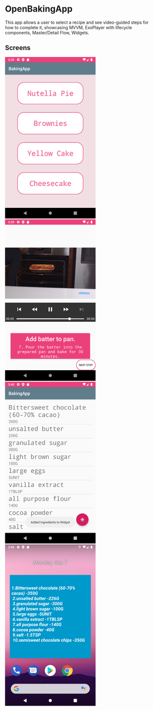 # OpenBakingApp
This app allows a user to select a recipe and see video-guided steps for how to complete it, showcasing MVVM, ExoPlayer with lifecycle components, Master/Detail Flow, Widgets.

## Screens

<img src="https://github.com/itsadarsh8/OpenBakingApp/blob/master/art/screen1.png" width="300">

<img src="https://github.com/itsadarsh8/OpenBakingApp/blob/master/art/screen2.png" width="300">

<img src="https://github.com/itsadarsh8/OpenBakingApp/blob/master/art/screen3.png" width="300">

<img src="https://github.com/itsadarsh8/OpenBakingApp/blob/master/art/screen4.png" width="300">
